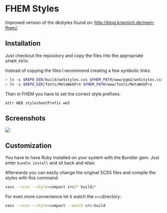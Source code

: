 # FHEM Styles

Improved version of the dkstyles found on: http://blog.krannich.de/mein-fhem/

## Installation

Just checkout the repository and copy the files into the appropriate ```$FHEM_PATH```.

Instead of copying the files I recommend creating a few symbolic links:
```bash
> ln -s $REPO_DIR/build/we5styles.css $FHEM_PATH/www/pgm2/we5styles.css
> ln -s $REPO_DIR/fonts/MetaWebPro $FHEM_PATH/www/fonts/MetaWebPro
```

Then in FHEM you have to set the correct style prefixes:
```
attr WEB stylesheetPrefix we5
```

## Screenshots

![](https://www.dropbox.com/s/k2zfdcj4c3nnemh/Screenshot%202016-05-25%2011.36.26.png?dl=1)

## Customization

You have to have Ruby installed on your system with the Bundler gem. Just   enter ```bundle install``` and sit back and relax.

Afterwards you can easily change the original SCSS files and compile the styles with this command:

```bash
sass --scss --style=compact src/* build/*
```

For even more convenience let it watch the ```src```directory:

```bash
sass --scss --style=compact --watch src:build
```

